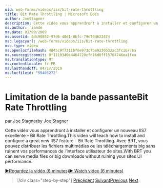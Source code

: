 ```yaml
---
uid: web-forms/videos/iis/bit-rate-throttling
title: Bit Rate Throttling | Microsoft Docs
author: JoeStagner
description: Cette vidéo vous apprendront à installer et configurer un nouveau IIS7 excellente – Bit Rate Throttling. Avec BRT, vous pouvez distribuer des fichiers multimédias ou les téléchargements big withou...
ms.author: riande
ms.date: 03/09/2009
ms.assetid: 8dc90862-97d6-48d1-8bfc-79c70d622474
msc.legacyurl: /web-forms/videos/iis/bit-rate-throttling
msc.type: video
ms.openlocfilehash: 4845c9f7311bf6e973c7be9230b32ac3fc1677ba
ms.sourcegitcommit: 0f1119340e4464720cfd16d0ff15764746ea1fea
ms.translationtype: MT
ms.contentlocale: fr-FR
ms.lasthandoff: 04/17/2019
ms.locfileid: "59405272"
---
```

# <a name="bit-rate-throttling"></a><span data-ttu-id="1b0b4-104">Limitation de la bande passante</span><span class="sxs-lookup"><span data-stu-id="1b0b4-104">Bit Rate Throttling</span></span>

<span data-ttu-id="1b0b4-105">par [Joe Stagner](https://github.com/JoeStagner)</span><span class="sxs-lookup"><span data-stu-id="1b0b4-105">by [Joe Stagner](https://github.com/JoeStagner)</span></span>

<span data-ttu-id="1b0b4-106">Cette vidéo vous apprendront à installer et configurer un nouveau IIS7 excellente – Bit Rate Throttling.</span><span class="sxs-lookup"><span data-stu-id="1b0b4-106">This video will teach how to install and configure a great new IIS7 feature – Bit Rate Throttling.</span></span> <span data-ttu-id="1b0b4-107">Avec BRT, vous pouvez distribuer les fichiers multimédias ou les téléchargements big sans ruinent vos performances de l’interface utilisateur de sites.</span><span class="sxs-lookup"><span data-stu-id="1b0b4-107">With BRT you can serve media files or big downloads without ruining your sites UI performance.</span></span>

[<span data-ttu-id="1b0b4-108">&#9654;Regardez la vidéo (6 minutes)</span><span class="sxs-lookup"><span data-stu-id="1b0b4-108">&#9654; Watch video (6 minutes)</span></span>](https://channel9.msdn.com/Blogs/ASP-NET-Site-Videos/bit-rate-throttling)

> [!div class="step-by-step"]
> <span data-ttu-id="1b0b4-109">[Précédent](installing-ftp7.md)
> [Suivant](iis7-playlists.md)</span><span class="sxs-lookup"><span data-stu-id="1b0b4-109">[Previous](installing-ftp7.md)
[Next](iis7-playlists.md)</span></span>
